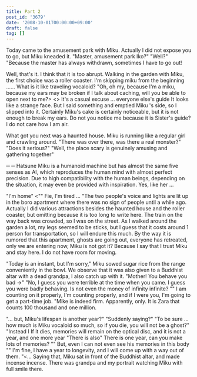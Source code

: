 ```yaml
---
title: Part 2
post_id: '3679'
date: '2008-10-01T00:00:00+09:00'
draft: false
tag: []
---
```


Today came to the amusement park with Miku. Actually I did not expose you to go, but Miku kneaded it. "Master, amusement park Iko?" "Well?" "Because the master has always withdrawn, sometimes I have to go out!

Well, that's it. I think that it is too abrupt. Walking in the garden with Miku, the first choice was a roller coaster. I'm skipping miku from the beginning ...... What is it like traveling vocaloid? "Oh, oh my, because I'm a miku, because my ears may be broken if I talk about caching, will you be able to open next to me?> <> It's a casual excuse ... everyone else's guide It looks like a strange face. But I said something and emptied Miku 's side, so I slipped into it. Certainly Miku's cake is certainly noticeable, but it is not enough to break my ears. Do not you notice me because it is Sister's guide? I do not care how I am air.

What got you next was a haunted house. Miku is running like a regular girl and crawling around. "There was over there, was there a real monster?" "Does it serious?" "Well, the place scary is genuinely amusing and gathering together"

─ ─ Hatsune Miku is a humanoid machine but has almost the same five senses as AI, which reproduces the human mind with almost perfect precision. Due to high compatibility with the human beings, depending on the situation, it may even be provided with inspiration. Yes, like her ...

"I'm home" <"" Fie, I'm tired ... "The two people's voice and lights are lit up in the boro apartment where there was no sign of people until a while ago. Actually I did various attractions besides the haunted house and the roller coaster, but omitting because it is too long to write here. The train on the way back was crowded, so I was on the street. As I walked around the garden a lot, my legs seemed to be sticks, but I guess that it costs around 1 person for transportation, so I will endure this much. By the way it is rumored that this apartment, ghosts are going out, everyone has retreated, only we are entering now, Miku is not got it? Because I say that I trust Miku and stay here. I do not have room for moving.

"Today is an instant, but I'm sorry," Miku sowed sugar rice from the range conveniently in the bowl. We observe that it was also given to a Buddhist altar with a dead grandpa, I also catch up with it. "Mother! You behave you bad ->" "No, I guess you were terrible at the time when you came. I guess you were badly behaving. Is not even the money of infinity infinite? "" I am counting on it properly, I'm counting properly, and if I were you, I'm going to get a part-time job. "Mike is indeed firm. Apparently, only. It is Zara that counts 100 thousand and one million.

"... but, Miku's lifespan is another year?" "Suddenly saying?" "To be sure ... how much is Miku vocaloid so much, so if you die, you will not be a ghost?" "Instead I If it dies, memories will remain on the optical disc, and it is not a year, and one more year "There is also" There is one year, can you make lots of memories? "" But, even I can not even see his memories in this body "" I'm fine, I have a year to longevity, and I will come up with a way out of them. "<... Saying that, Miku sat in front of the Buddhist altar, and made incense incense. There was grandpa and my portrait watching Miku with full smile there.